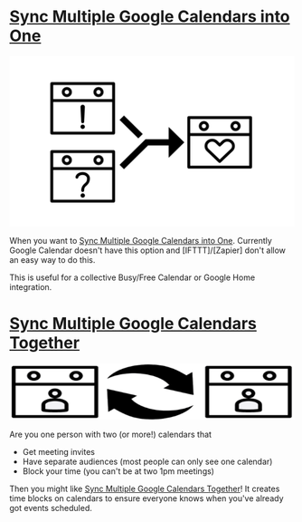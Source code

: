 # [Sync Multiple Google Calendars into One]
<img src="logo.svg" width="100%" height="300" alt="Sync Multiple Google Calendars into One" />

When you want to [Sync Multiple Google Calendars into One]. Currently Google Calendar doesn't have this option and [IFTTT]/[Zapier] don't allow an easy way to do this.

This is useful for a collective Busy/Free Calendar or Google Home integration.

# [Sync Multiple Google Calendars Together]
<img src="logo_merge.svg" width="100%" height="100" alt="Sync Multiple Google Calendars Together" />

Are you one person with two (or more!) calendars that
- Get meeting invites
- Have separate audiences (most people can only see one calendar)
- Block your time (you can't be at two 1pm meetings)

Then you might like [Sync Multiple Google Calendars Together]! It creates time blocks on calendars to ensure everyone knows when
you've already got events scheduled.

[sync multiple google calendars into one]: MERGE_CALENDARS_TO_ONE.md
[sync multiple google calendars together]: MERGE_CALENDARS_TOGETHER.md
